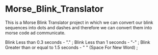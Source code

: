 # Morse_Blink_Translator
This is a Morse Blink Translator project in which we can convert our blink sequences into dots and dashes and therefore we can convert them into morse code ad communicate.


Blink Less than 0.3 seconds - "." ;
Blink Less than 1 seconds - "-" ;
Blink Greater than or equal to 1.5 seconds - " " (Space For New Word) ;
